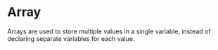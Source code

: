 # Array
Arrays are used to store multiple values in a single variable, instead of declaring separate variables for each value.
